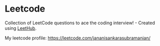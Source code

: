 # Leetcode
Collection of LeetCode questions to ace the coding interview! - Created using [LeetHub](https://github.com/QasimWani/LeetHub).

My leetcode profile: https://leetcode.com/jananisankarasubramanian/
